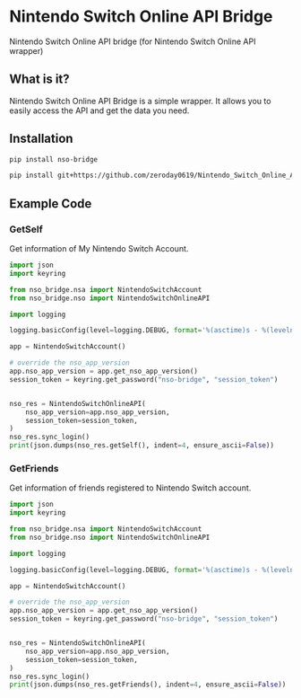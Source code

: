 # Nintendo Switch Online API Bridge

Nintendo Switch Online API bridge (for Nintendo Switch Online API wrapper)

## What is it?

Nintendo Switch Online API Bridge is a simple wrapper. It allows you to easily access the API and get the data you need.

## Installation

```bash
pip install nso-bridge
```

```bash
pip install git+https://github.com/zeroday0619/Nintendo_Switch_Online_API_Bridge.git
```

## Example Code

### GetSelf

Get information of My Nintendo Switch Account.

```python
import json
import keyring

from nso_bridge.nsa import NintendoSwitchAccount
from nso_bridge.nso import NintendoSwitchOnlineAPI

import logging

logging.basicConfig(level=logging.DEBUG, format='%(asctime)s - %(levelname)s - %(message)s')

app = NintendoSwitchAccount()

# override the nso_app_version
app.nso_app_version = app.get_nso_app_version()
session_token = keyring.get_password("nso-bridge", "session_token")


nso_res = NintendoSwitchOnlineAPI(
    nso_app_version=app.nso_app_version,
    session_token=session_token,
)
nso_res.sync_login()
print(json.dumps(nso_res.getSelf(), indent=4, ensure_ascii=False))

```

### GetFriends

Get information of friends registered to Nintendo Switch account.

```python
import json
import keyring

from nso_bridge.nsa import NintendoSwitchAccount
from nso_bridge.nso import NintendoSwitchOnlineAPI

import logging

logging.basicConfig(level=logging.DEBUG, format='%(asctime)s - %(levelname)s - %(message)s')

app = NintendoSwitchAccount()

# override the nso_app_version
app.nso_app_version = app.get_nso_app_version()
session_token = keyring.get_password("nso-bridge", "session_token")


nso_res = NintendoSwitchOnlineAPI(
    nso_app_version=app.nso_app_version,
    session_token=session_token,
)
nso_res.sync_login()
print(json.dumps(nso_res.getFriends(), indent=4, ensure_ascii=False))
```
